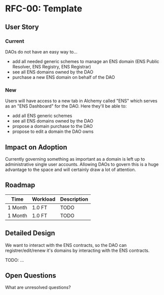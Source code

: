 # RFC-00: Template

## User Story

### Current

DAOs do not have an easy way to...
- add all needed generic schemes to manage an ENS domain (ENS Public Resolver, ENS Registry, ENS Registrar)
- see all ENS domains owned by the DAO
- purchase a new ENS domain on behalf of the DAO

### New

Users will have access to a new tab in Alchemy called "ENS" which serves as an "ENS Dashboard" for the DAO. Here they'll be able to:
- add all ENS generic schemes
- see all ENS domains owned by the DAO
- propose a domain purchase to the DAO
- propose to edit a domain the DAO owns

## Impact on Adoption

Currently governing something as important as a domain is left up to administrative single user accounts. Allowing DAOs to govern this is a huge advantage to the space and will certainly draw a lot of attention.

## Roadmap

| Time | Workload | Description | 
|-|-|-|
| 1 Month | 1.0 FT | TODO |
| 1 Month | 1.0 FT | TODO |

## Detailed Design

  We want to interact with the ENS contracts, so the DAO can registrer/edit/renew it's domains by interacting with the ENS contracts.

  TODO: ...

## Open Questions

What are unresolved questions?